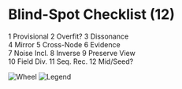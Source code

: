 # Blind-Spot Checklist (12)
1 Provisional  2 Overfit?  3 Dissonance  
4 Mirror       5 Cross-Node 6 Evidence  
7 Noise Incl.  8 Inverse    9 Preserve View  
10 Field Div.  11 Seq. Rec. 12 Mid/Seed?

![Wheel](docs/blind_spot_glyph_map.png)
![Legend](docs/blind_spot_glyph_map_legend.png)
